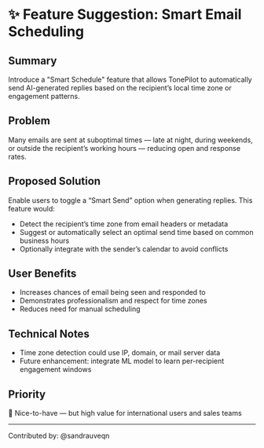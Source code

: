 # ✨ Feature Suggestion: Smart Email Scheduling

## Summary
Introduce a "Smart Schedule" feature that allows TonePilot to automatically send AI-generated replies based on the recipient’s local time zone or engagement patterns.

## Problem
Many emails are sent at suboptimal times — late at night, during weekends, or outside the recipient’s working hours — reducing open and response rates.

## Proposed Solution
Enable users to toggle a “Smart Send” option when generating replies. This feature would:
- Detect the recipient’s time zone from email headers or metadata
- Suggest or automatically select an optimal send time based on common business hours
- Optionally integrate with the sender’s calendar to avoid conflicts

## User Benefits
- Increases chances of email being seen and responded to
- Demonstrates professionalism and respect for time zones
- Reduces need for manual scheduling

## Technical Notes
- Time zone detection could use IP, domain, or mail server data
- Future enhancement: integrate ML model to learn per-recipient engagement windows

## Priority
🌟 Nice-to-have — but high value for international users and sales teams

---

Contributed by: @sandrauveqn
